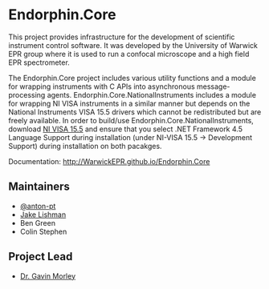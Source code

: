 # Endorphin.Core

This project provides infrastructure for the development of scientific
instrument control software. It was developed by the University of Warwick EPR
group where it is used to run a confocal microscope and a high field EPR
spectrometer. 

The Endorphin.Core project includes various utility functions and a module for
wrapping instruments with C APIs into asynchronous message-processing agents.
Endorphin.Core.NationalInstruments includes a module for wrapping NI VISA
instruments in a similar manner but depends on the National Instruments VISA
15.5 drivers which cannot be redistributed but are freely available. In order
to build/use Endorphin.Core.NationalInstruments, download [NI VISA 15.5][1]
and ensure that you select .NET Framework 4.5 Language Support during
installation (under NI-VISA 15.5 -> Development Support) during installation
on both pacakges.

Documentation: http://WarwickEPR.github.io/Endorphin.Core


## Maintainers

- [@anton-pt](https://github.com/anton-pt)
- [Jake Lishman](https://github.com/jakelishman)
- Ben Green
- Colin Stephen

## Project Lead

- [Dr. Gavin Morley](mailto:gavin.morley@warwick.ac.uk)

 [1]: http://www.ni.com/download/ni-visa-15.5/5846/en/
